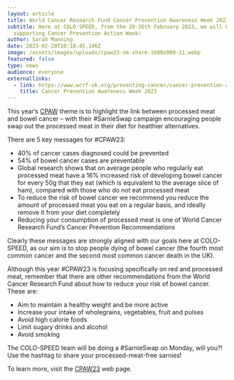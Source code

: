 ```yaml
---
layout: article
title: World Cancer Research Fund Cancer Prevention Awareness Week 2023
subtitle: Here at COLO-SPEED, from the 20-26th February 2023, we will be
  supporting Cancer Prevention Action Week!
author: Sarah Manning
date: 2023-02-20T10:18:45.146Z
image: /assets/images/uploads/cpaw23-sm-share-1600x900-11.webp
featured: false
type: news
audience: everyone
externallinks:
  - link: https://www.wcrf-uk.org/preventing-cancer/cancer-prevention-awareness-week/
    title: Cancer Prevention Awareness Week 2023
---
```

This year’s [CPAW](https://www.wcrf-uk.org/preventing-cancer/cancer-prevention-awareness-week/) theme is to highlight the link between processed meat and bowel cancer – with their #SarnieSwap campaign encouraging people swap out the processed meat in their diet for healthier alternatives. 

There are 5 key messages for #CPAW23:

* 40% of cancer cases diagnosed could be prevented
* 54% of bowel cancer cases are preventable
* Global research shows that on average people who regularly eat processed meat have a 16% increased risk of developing bowel cancer for every 50g that they eat (which is equivalent to the average slice of ham), compared with those who do not eat processed meat
* To reduce the risk of bowel cancer we recommend you reduce the amount of processed meat you eat on a regular basis, and ideally remove it from your diet completely
* Reducing your consumption of processed meat is one of World Cancer Research Fund’s Cancer Prevention Recommendations

Clearly these messages are strongly aligned with our goals here at COLO-SPEED, as our aim is to stop people dying of bowel cancer (the fourth most common cancer and the second most common cancer death in the UK).

Although this year #CPAW23 is focusing specifically on red and processed meat, remember that there are other recommendations from the World Cancer Research Fund about how to reduce your risk of bowel cancer. These are:

* Aim to maintain a healthy weight and be more active
* Increase your intake of wholegrains, vegetables, fruit and pulses
* Avoid high calorie foods
* Limit sugary drinks and alcohol
* Avoid smoking

The COLO-SPEED team will be doing a #SarnieSwap on Monday, will you?! Use the hashtag to share your processed-meat-free sarnies!

To learn more, visit the [CPAW23](https://www.wcrf-uk.org/preventing-cancer/cancer-prevention-awareness-week/) ﻿w﻿eb page.